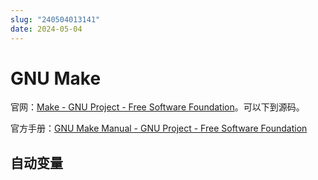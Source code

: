 ```yaml
---
slug: "240504013141"
date: 2024-05-04
---
```


# GNU Make

官网：[Make - GNU Project - Free Software Foundation](https://www.gnu.org/software/make/)。可以下到源码。

官方手册：[GNU Make Manual - GNU Project - Free Software Foundation](https://www.gnu.org/software/make/manual/)



## 自动变量

